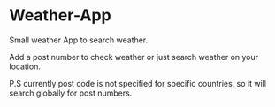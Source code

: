 # Weather-App
Small weather App to search weather.

Add a post number to check weather or just search weather on your location.

P.S currently post code is not specified for specific countries, so it will search globally for post numbers.
